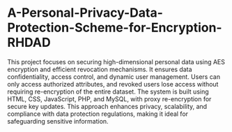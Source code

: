 # A-Personal-Privacy-Data-Protection-Scheme-for-Encryption-RHDAD

This project focuses on securing high-dimensional personal data using AES encryption and efficient revocation mechanisms. It ensures data confidentiality, access control, and dynamic user management. Users can only access authorized attributes, and revoked users lose access without requiring re-encryption of the entire dataset. The system is built using HTML, CSS, JavaScript, PHP, and MySQL, with proxy re-encryption for secure key updates. This approach enhances privacy, scalability, and compliance with data protection regulations, making it ideal for safeguarding sensitive information.
